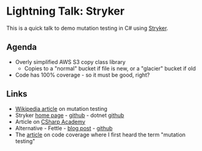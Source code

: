# Lightning Talk: Stryker

This is a quick talk to demo mutation testing in C# using [Stryker](https://stryker-mutator.io/).

## Agenda

* Overly simplified AWS S3 copy class library
    * Copies to a "normal" bucket if file is new, or a "glacier" bucket if old
* Code has 100% coverage - so it must be good, right?

## Links

* [Wikipedia article](https://en.wikipedia.org/wiki/Mutation_testing) on mutation testing
* Stryker [home page](https://stryker-mutator.io/) - [github](https://github.com/stryker-mutator/) - dotnet [github](https://github.com/stryker-mutator/stryker-net)
* Article on [CSharp Academy](http://csharp.academy/mutation-testing/)
* Alternative - Fettle - [blog post](https://medium.com/comparethemarket/mutation-testing-in-net-an-experiment-afc0d8ef9a44) - [github](https://github.com/comparethemarket/fettle/)
* The [article](https://testing.googleblog.com/2020/08/code-coverage-best-practices.html) on code coverage where I first heard the term "mutation testing"

